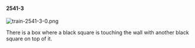 #### 2541-3
![train-2541-3-0.png](https://github.com/lil-lab/nlvr/raw/master/nlvr/train/images/33/train-2541-3-0.png "train-2541-3-0.png")

There is a box where a black square is touching the wall with another black square on top of it.